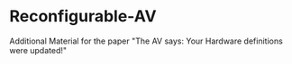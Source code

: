 # Reconfigurable-AV
Additional Material for the paper "The AV says: Your Hardware definitions were updated!"
